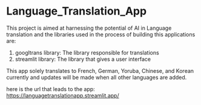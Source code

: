 # Language_Translation_App

This project is aimed at harnessing the potential of AI in Language translation and the libraries used in the process of building this applications are:

1. googltrans library: The library responsible for translations
2. streamlit library: The library that gives a user interface

This app solely translates to French, German, Yoruba, Chinese, and Korean currently and updates will be made when all other languages are added.

here is the url that leads to the app:
https://languagetranslationapp.streamlit.app/
